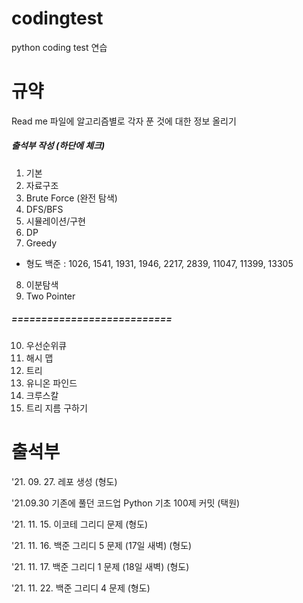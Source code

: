 # codingtest

python coding test 연습 

# 규약 
 Read me 파일에 알고리즘별로 각자 푼 것에 대한 정보 올리기
 
##### 출석부 작성 (하단에 체크)
 
1. 기본
2. 자료구조
3. Brute Force (완전 탐색)
4. DFS/BFS
5. 시뮬레이션/구현
6. DP
7. Greedy 
 - 형도 백준 : 1026, 1541, 1931, 1946, 2217, 2839, 11047, 11399, 13305
8. 이분탐색
9. Two Pointer
##### ===========================
10. 우선순위큐
11. 해시 맵
12. 트리
13. 유니온 파인드
14. 크루스칼
15. 트리 지름 구하기


# 출석부

'21. 09. 27. 레포 생성 (형도)

'21.09.30 기존에 풀던 코드업 Python 기초 100제 커밋 (택원)

'21. 11. 15. 이코테 그리디 문제 (형도)

'21. 11. 16. 백준 그리디 5 문제 (17일 새벽) (형도) 

'21. 11. 17. 백준 그리디 1 문제 (18일 새벽) (형도)

'21. 11. 22. 백준 그리디 4 문제 (형도)



